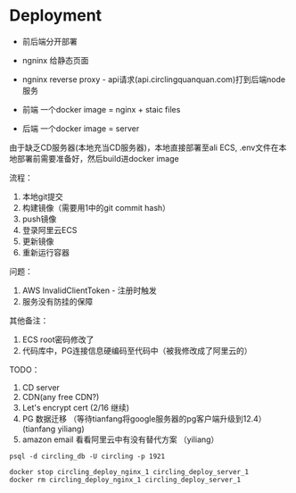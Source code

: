 # Deployment

- 前后端分开部署
- ngninx 给静态页面
- ngninx reverse proxy - api请求(api.circlingquanquan.com)打到后端node服务

- 前端 一个docker image = nginx + staic files
- 后端 一个docker image = server

由于缺乏CD服务器(本地充当CD服务器)，本地直接部署至ali ECS, .env文件在本地部署前需要准备好，然后build进docker image

流程：

1. 本地git提交
2. 构建镜像（需要用1中的git commit hash）
3. push镜像
4. 登录阿里云ECS
5. 更新镜像
6. 重新运行容器

问题：

1. AWS InvalidClientToken - 注册时触发
2. 服务没有防挂的保障

其他备注：

1. ECS root密码修改了
2. 代码库中，PG连接信息硬编码至代码中（被我修改成了阿里云的）

TODO：
1. CD server
2. CDN(any free CDN?)
3. Let's encrypt cert (2/16 继续)
4. PG 数据迁移 （等待tianfang将google服务器的pg客户端升级到12.4）(tianfang yiliang)
5. amazon email 看看阿里云中有没有替代方案 （yiliang）


```
psql -d circling_db -U circling -p 1921

docker stop circling_deploy_nginx_1 circling_deploy_server_1
docker rm circling_deploy_nginx_1 circling_deploy_server_1
```